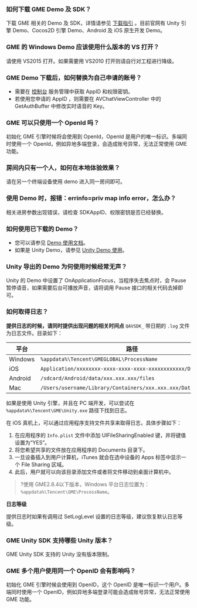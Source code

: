 
### 如何下载 GME Demo 及 SDK？

下载 GME 相关的 Demo 及 SDK，详情请参见 [下载指引](https://cloud.tencent.com/document/product/607/18521) 。目前官网有 Unity 引擎 Demo、Cocos2D 引擎 Demo、Android 及 iOS 原生开发 Demo。

### GME 的 Windows Demo 应该使用什么版本的 VS 打开？
请使用 VS2015 打开。如果需要用 VS2010 打开则请自行对工程进行降级。

### GME Demo 下载后，如何替换为自己申请的账号？

- 需要在 [控制台](https://console.cloud.tencent.com/gamegme/detail/1400391524) 服务管理中获取 AppID 和权限密钥。
- 若使用您申请的 AppID ，则需要在 AVChatViewController 中的 GetAuthBuffer 中修改实时语音的 Key。

### GME 可以只使用一个 OpenId 吗？

初始化 GME 引擎时候将会使用到 OpenId，OpenId 是用户的唯一标识。多端同时使用一个 OpenId，例如异地多端登录，会造成账号异常，无法正常使用 GME 功能。

### 房间内只有一个人，如何在本地体验效果？

请在另一个终端设备使用 demo 进入同一房间即可。

### 使用 Demo 时，报错：errinfo=priv map info error，怎么办？

相关进房参数出现错误，请检查 SDKAppID、权限密钥是否已经替换。

### 如何使用已下载的 Demo？

- 您可以请参见 [Demo 使用文档](https://cloud.tencent.com/document/product/607/43120)。
- 如果是 Unity Demo，请参见 [Unity Demo 使用](https://cloud.tencent.com/document/product/607/48323)。

### Unity 导出的 Demo 为何使用时候经常无声？
Unity 的 Demo 中设置了  OnApplicationFocus，当程序失去焦点时，会 Pause 暂停语音，如果需要后台可播放声音，请将调用 Pause 接口的相关代码去掉即可。

### 如何取得日志？

**提供日志的时候，请同时提供出现问题的相关时间点**
`QAVSDK_` 带日期的 `.log` 文件为日志文件。目录如下：

| 平台    | 路径                                                         |
| ------- | ------------------------------------------------------------ |
| Windows | `%appdata%\Tencent\GMEGLOBAL\ProcessName`                            |
| iOS     | `Application/xxxxxxxx-xxxx-xxxx-xxxx-xxxxxxxxxxxx/Documents`   |
| Android | `/sdcard/Android/data/xxx.xxx.xxx/files`                       |
| Mac     | `/Users/username/Library/Containers/xxx.xxx.xxx/Data/Documents` |

如果是使用 Unity 引擎，并且在 PC 端开发，可以尝试在 `%appdata%\Tencent\GME\Unity.exe` 路径下找到日志。

在 iOS 真机上，可以通过应用程序支持文件共享来取得日志，具体步骤如下：
1. 在应用程序的 `Info.plist` 文件中添加 UIFileSharingEnabled 键，并将键值设置为“YES”。
2. 将您希望共享的文件放在应用程序的 Documents 目录下。
3. 一旦设备插入到用户计算机，iTunes 就会在选中设备的 Apps 标签中显示一个 File Sharing 区域。
4. 此后，用户就可以向该目录添加文件或者将文件移动到桌面计算机中。

>?使用 GME2.8.4以下版本，Windows 平台日志位置为：`%appdata%\Tencent\GME\ProcessName`。

**日志等级**

提供日志时如果有调用过 SetLogLevel 设置的日志等级，建议恢复默认日志等级。


### GME Unity SDK 支持哪些 Unity 版本？
GME Unity SDK 支持的 Unity 没有版本限制。


### GME 多个用户使用同一个 OpenID 会有影响吗？
初始化 GME 引擎时候会使用到 OpenID，这个 OpenID 是唯一标识一个用户。多端同时使用一个 OpenID，例如异地多端登录可能会造成账号异常，无法正常使用 GME 功能。
